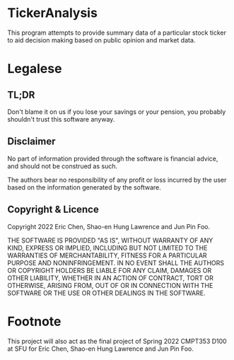 # TickerAnalysis

This program attempts to provide summary data of a particular stock ticker to aid decision making based on public opinion and market data.

# Legalese

## TL;DR

Don't blame it on us if you lose your savings or your pension, you probably shouldn't trust this software anyway.

## Disclaimer

No part of information provided through the software is financial advice, and should not be construed as such.

The authors bear no responsibility of any profit or loss incurred by the user based on the information generated by the software.

## Copyright & Licence

Copyright 2022 Eric Chen, Shao-en Hung Lawrence and Jun Pin Foo.

THE SOFTWARE IS PROVIDED "AS IS", WITHOUT WARRANTY OF ANY KIND, EXPRESS OR IMPLIED, INCLUDING BUT NOT LIMITED TO THE WARRANTIES OF MERCHANTABILITY, FITNESS FOR A PARTICULAR PURPOSE AND NONINFRINGEMENT. IN NO EVENT SHALL THE AUTHORS OR COPYRIGHT HOLDERS BE LIABLE FOR ANY CLAIM, DAMAGES OR OTHER LIABILITY, WHETHER IN AN ACTION OF CONTRACT, TORT OR OTHERWISE, ARISING FROM, OUT OF OR IN CONNECTION WITH THE SOFTWARE OR THE USE OR OTHER DEALINGS IN THE SOFTWARE.

# Footnote
This project will also act as the final project of Spring 2022 CMPT353 D100 at SFU for Eric Chen, Shao-en Hung Lawrence and Jun Pin Foo. 
